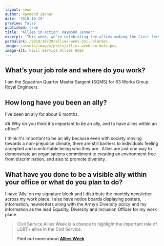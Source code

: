 ```yaml
---
layout: news
author: Raymond Jenner
date: '2018-10-29'
preview: false
published: true
title: "Allies in Action: Raymond Jenner"
excerpt: "This week, we’re celebrating the allies making the Civil Service a great place to work for LGBT+ people. Raymond works for the Ministry of Defence. In this post, we asked Raymond to share some thoughts on why allies are important."
permalink: /2018/10/29/allies-week-phil-blunden
image: /assets/images/posts/allies-week-no-date.png
image-alt: Civil Service Allies Week
---
```


## What’s your job role and where do you work? 

I am the Squadron Quarter Master Sargent (SQMS) for 63 Works Group Royal Engineers.

## How long have you been an ally?  

I've been an ally for about 6 months.

## Why do you think it's important to be an ally, and to have allies within an office?  

I think it's important to be an ally because even with society moving towards a non-prejudice climate, there are still barriers to individuals feeling accepted and comfortable being who they are.  Allies are just one way to demonstrate an organisations commitment to creating an environment free from discrimination, and also to promote diversity.

## What have you done to be a visible ally within your office or what do you plan to do? 

I have ‘Ally’ on my signature block and I distribute the monthly newsletter across my work place. I also have notice boards displaying posters, information, newsletters along with the Army’s Diversity policy and my information as the lead Equality, Diversity and Inclusion Officer for my work place.

> Civil Service Allies Week is a chance to highlight the important role of LGBT+ allies in the Civil Service. 
>
> **Find out more about [Allies Week](/allies-week)**